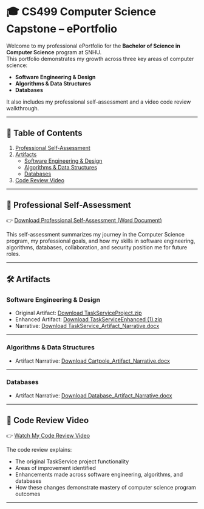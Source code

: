 # 🎓 CS499 Computer Science Capstone – ePortfolio

Welcome to my professional ePortfolio for the **Bachelor of Science in Computer Science** program at SNHU.  
This portfolio demonstrates my growth across three key areas of computer science:

- **Software Engineering & Design**  
- **Algorithms & Data Structures**  
- **Databases**

It also includes my professional self-assessment and a video code review walkthrough.

---

## 📌 Table of Contents

1. [Professional Self-Assessment](#professional-self-assessment)  
2. [Artifacts](#artifacts)  
   - [Software Engineering & Design](#software-engineering--design)  
   - [Algorithms & Data Structures](#algorithms--data-structures)  
   - [Databases](#databases)  
3. [Code Review Video](#code-review-video)  

---

## 🌟 Professional Self-Assessment  

👉 [Download Professional Self-Assessment (Word Document)](Professional_Self_Assessment/Professional_Self_Assessment.docx)  

This self-assessment summarizes my journey in the Computer Science program, my professional goals, and how my skills in software engineering, algorithms, databases, collaboration, and security position me for future roles.

---

## 🛠 Artifacts  

### **Software Engineering & Design**  
- Original Artifact: [Download TaskServiceProject.zip](Artifacts/Original/TaskServiceProject.zip)  
- Enhanced Artifact: [Download TaskServiceEnhanced (1).zip](Artifacts/Enhanced/TaskServiceEnhanced%20(1).zip)  
- Narrative: [Download TaskService_Artifact_Narrative.docx](Narratives/TaskService_Artifact_Narrative.docx)  

---

### **Algorithms & Data Structures**  
- Artifact Narrative: [Download Cartpole_Artifact_Narrative.docx](Narratives/Cartpole_Artifact_Narrative.docx)  

---

### **Databases**  
- Artifact Narrative: [Download Database_Artifact_Narrative.docx](Narratives/Database_Artifact_Narrative.docx)  

---

## 🎥 Code Review Video  

👉 [Watch My Code Review Video](https://youtu.be/YourVideoIDHere)  

The code review explains:  
- The original TaskService project functionality  
- Areas of improvement identified  
- Enhancements made across software engineering, algorithms, and databases  
- How these changes demonstrate mastery of computer science program outcomes  

---
